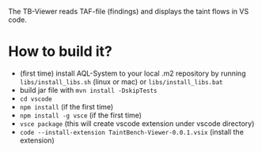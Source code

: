 The TB-Viewer reads TAF-file (findings) and displays the taint flows in VS  code.
# How to build it?
- (first time) install AQL-System to your local .m2 repository by running `libs/install_libs.sh` (linux or mac) or `libs/install_libs.bat`
- build jar file with `mvn install -DskipTests`
- `cd vscode`
- `npm install` (if the first time)
- `npm install -g vsce` (if the first time)
- `vsce package` (this will create vscode extension under vscode directory)
- `code --install-extension TaintBench-Viewer-0.0.1.vsix` (install the extension)
